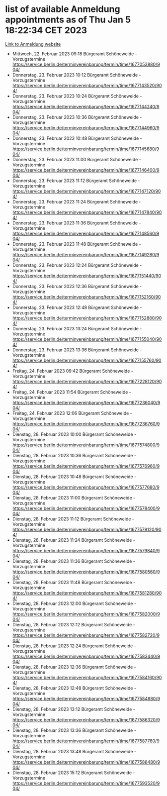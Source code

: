 # list of available Anmeldung appointments as of Thu Jan  5 18:22:34 CET 2023
[Link to Anmeldung website](https://service.berlin.de/terminvereinbarung/termin/tag.php?termin=0&anliegen[]=120686&dienstleisterlist=122210,122217,327316,122219,327312,122227,327314,122231,327346,122243,327348,122252,329742,122260,329745,122262,329748,122254,329751,122271,327278,122273,327274,122277,327276,330436,122280,327294,122282,327290,122284,327292,327539,122291,327270,122285,327266,122286,327264,122296,327268,150230,329760,122301,327282,122297,327286,122294,327284,122312,329763,122314,329775,122304,327330,122311,327334,122309,327332,122281,327352,122279,329772,122276,327324,122274,327326,122267,329766,122246,327318,122251,327320,122257,327322,122208,327298,122226,327300,121362,121364&herkunft=http%3A%2F%2Fservice.berlin.de%2Fdienstleistung%2F120686%2F)
- Mittwoch, 22. Februar 2023 09:18 Bürgeramt Schöneweide - Vorzugstermine https://service.berlin.de/terminvereinbarung/termin/time/1677053880/904/
- Donnerstag, 23. Februar 2023 10:12 Bürgeramt Schöneweide - Vorzugstermine https://service.berlin.de/terminvereinbarung/termin/time/1677143520/904/
- Donnerstag, 23. Februar 2023 10:24 Bürgeramt Schöneweide - Vorzugstermine https://service.berlin.de/terminvereinbarung/termin/time/1677144240/904/
- Donnerstag, 23. Februar 2023 10:36 Bürgeramt Schöneweide - Vorzugstermine https://service.berlin.de/terminvereinbarung/termin/time/1677144960/904/
- Donnerstag, 23. Februar 2023 10:48 Bürgeramt Schöneweide - Vorzugstermine https://service.berlin.de/terminvereinbarung/termin/time/1677145680/904/
- Donnerstag, 23. Februar 2023 11:00 Bürgeramt Schöneweide - Vorzugstermine https://service.berlin.de/terminvereinbarung/termin/time/1677146400/904/
- Donnerstag, 23. Februar 2023 11:12 Bürgeramt Schöneweide - Vorzugstermine https://service.berlin.de/terminvereinbarung/termin/time/1677147120/904/
- Donnerstag, 23. Februar 2023 11:24 Bürgeramt Schöneweide - Vorzugstermine https://service.berlin.de/terminvereinbarung/termin/time/1677147840/904/
- Donnerstag, 23. Februar 2023 11:36 Bürgeramt Schöneweide - Vorzugstermine https://service.berlin.de/terminvereinbarung/termin/time/1677148560/904/
- Donnerstag, 23. Februar 2023 11:48 Bürgeramt Schöneweide - Vorzugstermine https://service.berlin.de/terminvereinbarung/termin/time/1677149280/904/
- Donnerstag, 23. Februar 2023 12:24 Bürgeramt Schöneweide - Vorzugstermine https://service.berlin.de/terminvereinbarung/termin/time/1677151440/904/
- Donnerstag, 23. Februar 2023 12:36 Bürgeramt Schöneweide - Vorzugstermine https://service.berlin.de/terminvereinbarung/termin/time/1677152160/904/
- Donnerstag, 23. Februar 2023 12:48 Bürgeramt Schöneweide - Vorzugstermine https://service.berlin.de/terminvereinbarung/termin/time/1677152880/904/
- Donnerstag, 23. Februar 2023 13:24 Bürgeramt Schöneweide - Vorzugstermine https://service.berlin.de/terminvereinbarung/termin/time/1677155040/904/
- Donnerstag, 23. Februar 2023 13:36 Bürgeramt Schöneweide - Vorzugstermine https://service.berlin.de/terminvereinbarung/termin/time/1677155760/904/
- Freitag, 24. Februar 2023 09:42 Bürgeramt Schöneweide - Vorzugstermine https://service.berlin.de/terminvereinbarung/termin/time/1677228120/904/
- Freitag, 24. Februar 2023 11:54 Bürgeramt Schöneweide - Vorzugstermine https://service.berlin.de/terminvereinbarung/termin/time/1677236040/904/
- Freitag, 24. Februar 2023 12:06 Bürgeramt Schöneweide - Vorzugstermine https://service.berlin.de/terminvereinbarung/termin/time/1677236760/904/
- Dienstag, 28. Februar 2023 10:00 Bürgeramt Schöneweide - Vorzugstermine https://service.berlin.de/terminvereinbarung/termin/time/1677574800/904/
- Dienstag, 28. Februar 2023 10:36 Bürgeramt Schöneweide - Vorzugstermine https://service.berlin.de/terminvereinbarung/termin/time/1677576960/904/
- Dienstag, 28. Februar 2023 10:48 Bürgeramt Schöneweide - Vorzugstermine https://service.berlin.de/terminvereinbarung/termin/time/1677577680/904/
- Dienstag, 28. Februar 2023 11:00 Bürgeramt Schöneweide - Vorzugstermine https://service.berlin.de/terminvereinbarung/termin/time/1677578400/904/
- Dienstag, 28. Februar 2023 11:12 Bürgeramt Schöneweide - Vorzugstermine https://service.berlin.de/terminvereinbarung/termin/time/1677579120/904/
- Dienstag, 28. Februar 2023 11:24 Bürgeramt Schöneweide - Vorzugstermine https://service.berlin.de/terminvereinbarung/termin/time/1677579840/904/
- Dienstag, 28. Februar 2023 11:36 Bürgeramt Schöneweide - Vorzugstermine https://service.berlin.de/terminvereinbarung/termin/time/1677580560/904/
- Dienstag, 28. Februar 2023 11:48 Bürgeramt Schöneweide - Vorzugstermine https://service.berlin.de/terminvereinbarung/termin/time/1677581280/904/
- Dienstag, 28. Februar 2023 12:00 Bürgeramt Schöneweide - Vorzugstermine https://service.berlin.de/terminvereinbarung/termin/time/1677582000/904/
- Dienstag, 28. Februar 2023 12:12 Bürgeramt Schöneweide - Vorzugstermine https://service.berlin.de/terminvereinbarung/termin/time/1677582720/904/
- Dienstag, 28. Februar 2023 12:24 Bürgeramt Schöneweide - Vorzugstermine https://service.berlin.de/terminvereinbarung/termin/time/1677583440/904/
- Dienstag, 28. Februar 2023 12:36 Bürgeramt Schöneweide - Vorzugstermine https://service.berlin.de/terminvereinbarung/termin/time/1677584160/904/
- Dienstag, 28. Februar 2023 12:48 Bürgeramt Schöneweide - Vorzugstermine https://service.berlin.de/terminvereinbarung/termin/time/1677584880/904/
- Dienstag, 28. Februar 2023 13:12 Bürgeramt Schöneweide - Vorzugstermine https://service.berlin.de/terminvereinbarung/termin/time/1677586320/904/
- Dienstag, 28. Februar 2023 13:36 Bürgeramt Schöneweide - Vorzugstermine https://service.berlin.de/terminvereinbarung/termin/time/1677587760/904/
- Dienstag, 28. Februar 2023 13:48 Bürgeramt Schöneweide - Vorzugstermine https://service.berlin.de/terminvereinbarung/termin/time/1677588480/904/
- Dienstag, 28. Februar 2023 15:12 Bürgeramt Schöneweide - Vorzugstermine https://service.berlin.de/terminvereinbarung/termin/time/1677593520/904/

